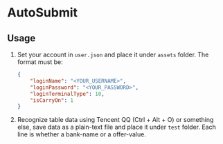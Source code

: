 # AutoSubmit

## Usage

1. Set your account in `user.json` and place it under `assets` folder. The format must be:

    ```json
    {
        "loginName": "<YOUR_USERNAME>",
        "loginPassword": "<YOUR_PASSWORD>",
        "loginTerminalType": 10,
        "isCarryOn": 1
    }
    ```

2. Recognize table data using Tencent QQ (Ctrl + Alt + O) or something else, save data as a plain-text file and place it under `test` folder. Each line is whether a bank-name or a offer-value.
